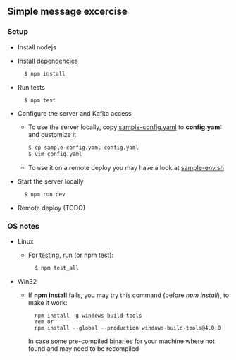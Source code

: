 ## Simple message excercise

### Setup

- Install nodejs
- Install dependencies

  ```bash
    $ npm install
  ```

- Run tests

  ```bash
    $ npm test
  ```

- Configure the server and Kafka access
    - To use the server locally, copy [sample-config.yaml](sample-config.yaml) to **config.yaml** and customize it

      ```bash
      $ cp sample-config.yaml config.yaml
      $ vim config.yaml
      ```
    - To use it on a remote deploy you may have a look at [sample-env.sh](config-env.sh)


- Start the server locally

  ```bash
    $ npm run dev
  ```

- Remote deploy (TODO)


### OS notes
- Linux
  - For testing, run (or npm test):
    ```bash
      $ npm test_all
    ```

- Win32
  - If **npm install** fails, you may try this command (before *npm install*), to make it work:
    ```ms-dos
      npm install -g windows-build-tools
      rem or
      npm install --global --production windows-build-tools@4.0.0
    ```
    In case some pre-compiled binaries for your machine where not found and may need to be recompiled  
